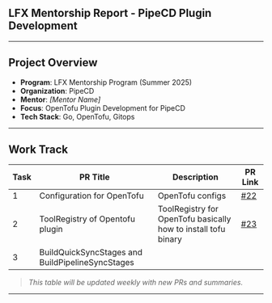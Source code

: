 
## LFX Mentorship Report - PipeCD Plugin Development

---

##  Project Overview

- **Program**: LFX Mentorship Program (Summer 2025)
- **Organization**: PipeCD
- **Mentor**: *[Mentor Name]*
- **Focus**: OpenTofu Plugin Development for PipeCD
- **Tech Stack**: Go, OpenTofu, Gitops

---

##  Work Track

| Task | PR Title                         | Description                                | PR Link |
|------|----------------------------------|--------------------------------------------|---------|
| 1    | Configuration for OpenTofu       |  OpenTofu configs | [#22](https://github.com/pipe-cd/community-plugins/pull/22) |
| 2    | ToolRegistry of Opentofu plugin  |  ToolRegistry for OpenTofu basically how to install tofu binary  | [#23](https://github.com/pipe-cd/community-plugins/pull/23) |
| 3    | BuildQuickSyncStages and BuildPipelineSyncStages |


>  *This table will be updated weekly with new PRs and summaries.*

---


